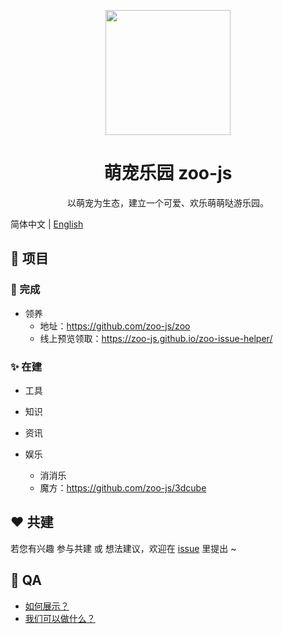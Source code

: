 <p align="center">
  <img width="200" src="https://avatars1.githubusercontent.com/u/70757173?s=200&v=4">
</p>

<h1 align="center">萌宠乐园 zoo-js</h1>

<div align="center">
  以萌宠为生态，建立一个可爱、欢乐萌萌哒游乐园。
</div>

简体中文 | [English](./README.en-US.md)

## 🍭 项目

### 💖 完成

- 领养
  - 地址：https://github.com/zoo-js/zoo
  - 线上预览领取：https://zoo-js.github.io/zoo-issue-helper/

### ✨ 在建

- 工具

- 知识

- 资讯

- 娱乐
  - 消消乐
  - 魔方：https://github.com/zoo-js/3dcube

## ❤️ 共建

若您有兴趣 参与共建 或 想法建议，欢迎在 [issue](https://github.com/zoo-js/welcome/issues) 里提出 ~

## 🎁 QA

- [如何展示？](./how-to-show.md)
- [我们可以做什么？](./what-we-can.md)
